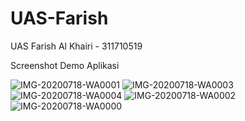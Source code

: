 # UAS-Farish
UAS Farish Al Khairi - 311710519

Screenshot Demo Aplikasi


![IMG-20200718-WA0001](https://user-images.githubusercontent.com/37461432/87823887-6e59fa80-c89e-11ea-8647-e39b03afdf19.jpg)
![IMG-20200718-WA0003](https://user-images.githubusercontent.com/37461432/87823888-6f8b2780-c89e-11ea-815a-00b1931b0081.jpg)
![IMG-20200718-WA0004](https://user-images.githubusercontent.com/37461432/87823892-7023be00-c89e-11ea-9782-b8dbd61db1c2.jpg)
![IMG-20200718-WA0002](https://user-images.githubusercontent.com/37461432/87823894-70bc5480-c89e-11ea-99ff-f35d67187e60.jpg)
![IMG-20200718-WA0000](https://user-images.githubusercontent.com/37461432/87823896-7154eb00-c89e-11ea-8f53-19cc549af5f8.jpg)
